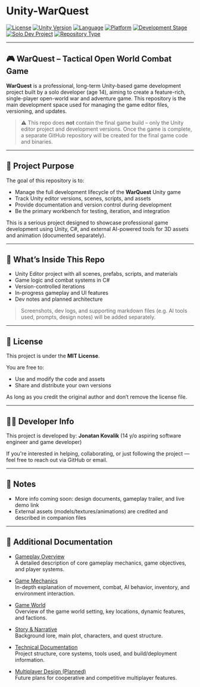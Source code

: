 # Unity-WarQuest

[![License](https://img.shields.io/github/license/JonatanKovalik/Unity-WarQuest?style=flat)](https://github.com/JonatanKovalik/Unity-WarQuest/blob/main/LICENSE)
[![Unity Version](https://img.shields.io/badge/Unity-2022.3LTS-blue?style=flat\&logo=unity)](https://unity.com/releases/editor/whats-new/2022.3)
[![Language](https://img.shields.io/badge/Language-C%23-blue.svg?style=flat)](https://learn.microsoft.com/en-us/dotnet/csharp/)
[![Platform](https://img.shields.io/badge/Platform-PC%20%7C%20Windows-green.svg?style=flat)]()
[![Development Stage](https://img.shields.io/badge/Status-In%20Development-orange?style=flat)]()
[![Solo Dev Project](https://img.shields.io/badge/Made%20By-Solo%20Developer-yellow.svg?style=flat)]()
[![Repository Type](https://img.shields.io/badge/Repository-Main%20Editor%20%26%20Versions-important)]()

---

## 🎮 WarQuest – Tactical Open World Combat Game

**WarQuest** is a professional, long-term Unity-based game development project built by a solo developer (age 14), aiming to create a feature-rich, single-player open-world war and adventure game. This repository is the main development space used for managing the game editor files, versioning, and updates.

> ⚠️ This repo does **not** contain the final game build – only the Unity editor project and development versions. Once the game is complete, a separate GitHub repository will be created for the final game code and binaries.

---

## 🎯 Project Purpose

The goal of this repository is to:

* Manage the full development lifecycle of the **WarQuest** Unity game
* Track Unity editor versions, scenes, scripts, and assets
* Provide documentation and version control during development
* Be the primary workbench for testing, iteration, and integration

This is a serious project designed to showcase professional game development using Unity, C#, and external AI-powered tools for 3D assets and animation (documented separately).

---

## 🧠 What’s Inside This Repo

* Unity Editor project with all scenes, prefabs, scripts, and materials
* Game logic and combat systems in C#
* Version-controlled iterations
* In-progress gameplay and UI features
* Dev notes and planned architecture

> Screenshots, dev logs, and supporting markdown files (e.g. AI tools used, prompts, design notes) will be added separately.

---

## 📜 License

This project is under the **MIT License**.

You are free to:

* Use and modify the code and assets
* Share and distribute your own versions

As long as you credit the original author and don’t remove the license file.

---

## 👨‍💻 Developer Info

This project is developed by:
**Jonatan Kovalik** (14 y/o aspiring software engineer and game developer)

If you're interested in helping, collaborating, or just following the project — feel free to reach out via GitHub or email.

---

## 📌 Notes

* More info coming soon: design documents, gameplay trailer, and live demo link
* External assets (models/textures/animations) are credited and described in companion files

---

## 📂 Additional Documentation

- [Gameplay Overview](README_GAMEPLAY.md)  
  A detailed description of core gameplay mechanics, game objectives, and player systems.

- [Game Mechanics](README_MECHANICS.md)  
  In-depth explanation of movement, combat, AI behavior, inventory, and environment interaction.

- [Game World](README_WORLD.md)  
  Overview of the game world setting, key locations, dynamic features, and factions.

- [Story & Narrative](README_STORY.md)  
  Background lore, main plot, characters, and quest structure.

- [Technical Documentation](README_TECHNICAL.md)  
  Project structure, core systems, tools used, and build/deployment information.

- [Multiplayer Design (Planned)](README_MULTIPLAYER.md)  
  Future plans for cooperative and competitive multiplayer features.
